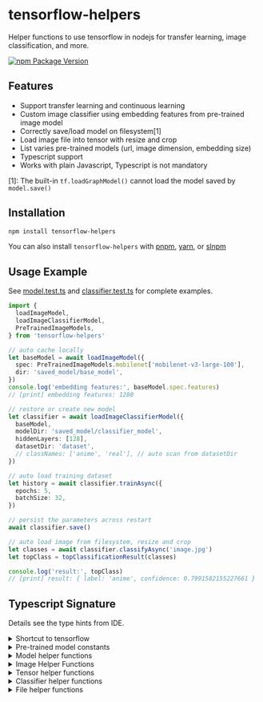 # tensorflow-helpers

Helper functions to use tensorflow in nodejs for transfer learning, image classification, and more.

[![npm Package Version](https://img.shields.io/npm/v/tensorflow-helpers)](https://www.npmjs.com/package/tensorflow-helpers)

## Features

- Support transfer learning and continuous learning
- Custom image classifier using embedding features from pre-trained image model
- Correctly save/load model on filesystem[1]
- Load image file into tensor with resize and crop
- List varies pre-trained models (url, image dimension, embedding size)
- Typescript support
- Works with plain Javascript, Typescript is not mandatory

[1]: The built-in `tf.loadGraphModel()` cannot load the model saved by `model.save()`

## Installation

```bash
npm install tensorflow-helpers
```

You can also install `tensorflow-helpers` with [pnpm](https://pnpm.io/), [yarn](https://yarnpkg.com/), or [slnpm](https://github.com/beenotung/slnpm)

## Usage Example

See [model.test.ts](./model.test.ts) and [classifier.test.ts](./classifier.test.ts) for complete examples.

```typescript
import {
  loadImageModel,
  loadImageClassifierModel,
  PreTrainedImageModels,
} from 'tensorflow-helpers'

// auto cache locally
let baseModel = await loadImageModel({
  spec: PreTrainedImageModels.mobilenet['mobilenet-v3-large-100'],
  dir: 'saved_model/base_model',
})
console.log('embedding features:', baseModel.spec.features)
// [print] embedding features: 1280

// restore or create new model
let classifier = await loadImageClassifierModel({
  baseModel,
  modelDir: 'saved_model/classifier_model',
  hiddenLayers: [128],
  datasetDir: 'dataset',
  // classNames: ['anime', 'real'], // auto scan from datasetDir
})

// auto load training dataset
let history = await classifier.trainAsync({
  epochs: 5,
  batchSize: 32,
})

// persist the parameters across restart
await classifier.save()

// auto load image from filesystem, resize and crop
let classes = await classifier.classifyAsync('image.jpg')
let topClass = topClassificationResult(classes)

console.log('result:', topClass)
// [print] result: { label: 'anime', confidence: 0.7991582155227661 }
```

## Typescript Signature

Details see the type hints from IDE.

<details>
<summary>Shortcut to tensorflow</summary>

```typescript
import * as tfjs from '@tensorflow/tfjs-node'

export let tensorflow: typeof tfjs
export let tf: typeof tfjs
```

</details>

<details>
<summary>Pre-trained model constants</summary>

```typescript
export const PreTrainedImageModels: {
  mobilenet: {
    'mobilenet-v3-large-100': {
      url: 'https://www.kaggle.com/models/google/mobilenet-v3/TfJs/large-100-224-feature-vector/1'
      width: 224
      height: 224
      channels: 3
      features: 1280
    }
    // more models omitted ...
  }
}
```

</details>

<details>
<summary>Model helper functions</summary>

```typescript
export type Model = tf.GraphModel | tf.LayersModel

export function saveModel(options: {
  model: Model
  dir: string
}): Promise<SaveResult>

export function loadGraphModel(options: { dir: string }): Promise<tf.GraphModel>

export function loadLayersModel(options: {
  dir: string
}): Promise<tf.LayersModel>

export function cachedLoadGraphModel(options: {
  url: string
  dir: string
}): Promise<Model>

export function cachedLoadLayersModel(options: {
  url: string
  dir: string
}): Promise<Model>

export function loadImageModel(options: {
  spec: ImageModelSpec
  dir: string
  aspectRatio?: CropAndResizeAspectRatio
  cache?: EmbeddingCache | boolean
}): Promise<ImageModel>

export type EmbeddingCache = {
  get(filename: string): number[] | null | undefined
  set(filename: string, values: number[]): void
}

export type ImageModelSpec = {
  url: string
  width: number
  height: number
  channels: number
  features: number
}

export type ImageModel = {
  spec: ImageModelSpec
  model: Model

  fileEmbeddingCache: Map<string, tf.Tensor> | null
  checkCache(file: string): tf.Tensor | void

  loadImageCropped(
    file: string,
    options?: {
      expandAnimations?: boolean
    },
  ): Promise<tf.Tensor3D | tf.Tensor4D>

  imageFileToEmbedding(
    file: string,
    options?: {
      expandAnimations?: boolean
    },
  ): Promise<tf.Tensor>

  imageTensorToEmbedding(imageTensor: tf.Tensor3D | tf.Tensor4D): tf.Tensor
}
```

</details>

<details>
<summary>Image Helper Functions</summary>

```typescript
export function loadImageFile(
  file: string,
  options?: {
    channels?: number
    dtype?: string
    expandAnimations?: boolean
    crop?: {
      width: number
      height: number
      aspectRatio?: CropAndResizeAspectRatio
    }
  },
): Promise<tf.Tensor3D | tf.Tensor4D>

export function getImageTensorShape(imageTensor: tf.Tensor3D | tf.Tensor4D): {
  width: number
  height: number
}

export type Box = [top: number, left: number, bottom: number, right: number]

/**
 * @description calculate center-crop box
 * @returns [top,left,bottom,right], values range: 0..1
 */
export function calcCropBox(options: {
  sourceShape: { width: number; height: number }
  targetShape: { width: number; height: number }
}): Box

/**
 * @description default is 'rescale'
 *
 * 'rescale' -> scratch/transform to target shape;
 *
 * 'center-crop' -> crop the edges, maintain aspect ratio at center
 */
export type CropAndResizeAspectRatio = 'rescale' | 'center-crop'

export function cropAndResizeImageTensor(options: {
  imageTensor: tf.Tensor3D | tf.Tensor4D
  width: number
  height: number
  aspectRatio?: CropAndResizeAspectRatio
}): tf.Tensor4D

export function cropAndResizeImageFile(options: {
  srcFile: string
  destFile: string
  width: number
  height: number
  aspectRatio?: CropAndResizeAspectRatio
}): Promise<void>
```

</details>

<details>
<summary>Tensor helper functions</summary>

```typescript
export function disposeTensor(tensor: tf.Tensor | tf.Tensor[]): void

export function toOneTensor(
  tensor: tf.Tensor | tf.Tensor[] | tf.NamedTensorMap,
): tf.Tensor

export function toTensor4D(tensor: tf.Tensor3D | tf.Tensor4D): tf.Tensor4D

export function toTensor3D(tensor: tf.Tensor3D | tf.Tensor4D): tf.Tensor3D
```

</details>

<details>
<summary>Classifier helper functions</summary>

```typescript
export type ClassifierModelSpec = {
  embeddingFeatures: number
  hiddenLayers?: number[]
  classes: number
}

export function createImageClassifier(spec: ClassifierModelSpec): tf.Sequential

export type ClassificationResult = {
  label: string
  /** @description between 0 to 1 */
  confidence: number
}

export type ClassifierModel = {
  baseModel: {
    spec: ImageModelSpec
    model: Model
    loadImageAsync: (file: string) => Promise<tf.Tensor4D>
    loadImageSync: (file: string) => tf.Tensor4D
    loadAnimatedImageAsync: (file: string) => Promise<tf.Tensor4D>
    loadAnimatedImageSync: (file: string) => tf.Tensor4D
    inferEmbeddingAsync: (
      file_or_image_tensor: string | tf.Tensor,
    ) => Promise<tf.Tensor>
    inferEmbeddingSync: (file_or_image_tensor: string | tf.Tensor) => tf.Tensor
  }
  classifierModel: tf.LayersModel | tf.Sequential
  classNames: string[]
  classifyAsync: (
    file_or_image_tensor: string | tf.Tensor,
  ) => Promise<ClassificationResult[]>
  classifySync: (
    file_or_image_tensor: string | tf.Tensor,
  ) => ClassificationResult[]
  loadDatasetFromDirectoryAsync: () => Promise<{
    x: tf.Tensor<tf.Rank>
    y: tf.Tensor<tf.Rank>
  }>
  compile: () => void
  trainAsync: (options?: tf.ModelFitArgs) => Promise<tf.History>
  save: (dir?: string) => Promise<SaveResult>
}

export function loadImageClassifierModel(options: {
  baseModel: ImageModel
  hiddenLayers?: number[]
  modelDir: string
  datasetDir: string
  classNames?: string[]
}): Promise<ClassifierModel>

export function topClassifyResult(
  items: ClassificationResult[],
): ClassificationResult

/**
 * @description the values is returned as is.
 * It should has be applied softmax already
 * */
export function mapWithClassName(
  classNames: string[],
  values: ArrayLike<number>,
  options?: {
    sort?: boolean
  },
): ClassificationResult[]
```

</details>

<details>
<summary>File helper functions</summary>

```typescript
/**
 * @description
 * - rename filename to content hash + extname;
 * - return list of (renamed) filenames
 */
export async function scanDir(dir: string): Promise<string[]>

export function isContentHash(file_or_filename: string): boolean

export async function saveFile(args: {
  dir: string
  content: Buffer
  mimeType: string
}): Promise<void>

export function hashContent(
  content: Buffer,
  encoding: BufferEncoding = 'hex',
): string

/** @returns new filename with content hash and extname */
export async function renameFileByContentHash(file: string): Promise<string>
```

</details>
